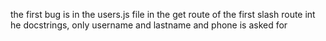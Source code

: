 the first bug is in the users.js file in the get route of the first slash route int he docstrings, only username and lastname and phone is asked for